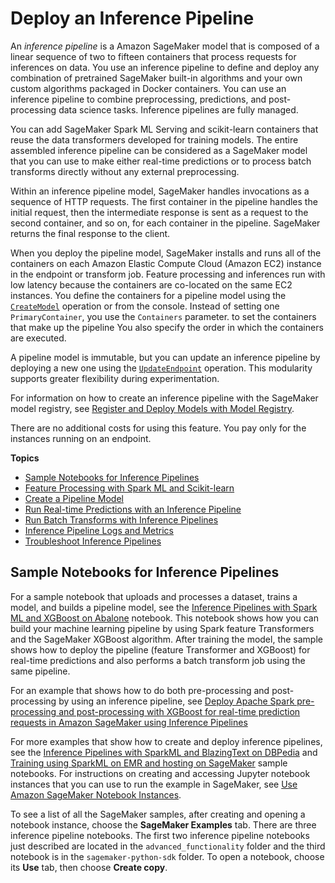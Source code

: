 # Deploy an Inference Pipeline<a name="inference-pipelines"></a>

An *inference pipeline* is a Amazon SageMaker model that is composed of a linear sequence of two to fifteen containers that process requests for inferences on data\. You use an inference pipeline to define and deploy any combination of pretrained SageMaker built\-in algorithms and your own custom algorithms packaged in Docker containers\. You can use an inference pipeline to combine preprocessing, predictions, and post\-processing data science tasks\. Inference pipelines are fully managed\.

You can add SageMaker Spark ML Serving and scikit\-learn containers that reuse the data transformers developed for training models\. The entire assembled inference pipeline can be considered as a SageMaker model that you can use to make either real\-time predictions or to process batch transforms directly without any external preprocessing\. 

Within an inference pipeline model, SageMaker handles invocations as a sequence of HTTP requests\. The first container in the pipeline handles the initial request, then the intermediate response is sent as a request to the second container, and so on, for each container in the pipeline\. SageMaker returns the final response to the client\. 

When you deploy the pipeline model, SageMaker installs and runs all of the containers on each Amazon Elastic Compute Cloud \(Amazon EC2\) instance in the endpoint or transform job\. Feature processing and inferences run with low latency because the containers are co\-located on the same EC2 instances\. You define the containers for a pipeline model using the [ `CreateModel`](https://docs.aws.amazon.com/sagemaker/latest/APIReference/API_CreateModel.html) operation or from the console\. Instead of setting one `PrimaryContainer`, you use the  `Containers` parameter\. to set the containers that make up the pipeline You also specify the order in which the containers are executed\. 

A pipeline model is immutable, but you can update an inference pipeline by deploying a new one using the [ `UpdateEndpoint`](https://docs.aws.amazon.com/sagemaker/latest/APIReference/API_UpdateEndpoint.html) operation\. This modularity supports greater flexibility during experimentation\. 

For information on how to create an inference pipeline with the SageMaker model registry, see [Register and Deploy Models with Model Registry](model-registry.md)\.

There are no additional costs for using this feature\. You pay only for the instances running on an endpoint\.

**Topics**
+ [Sample Notebooks for Inference Pipelines](#inference-pipeline-sample-notebooks)
+ [Feature Processing with Spark ML and Scikit\-learn](inference-pipeline-mleap-scikit-learn-containers.md)
+ [Create a Pipeline Model](inference-pipeline-create-console.md)
+ [Run Real\-time Predictions with an Inference Pipeline](inference-pipeline-real-time.md)
+ [Run Batch Transforms with Inference Pipelines](inference-pipeline-batch.md)
+ [Inference Pipeline Logs and Metrics](inference-pipeline-logs-metrics.md)
+ [Troubleshoot Inference Pipelines](inference-pipeline-troubleshoot.md)

## Sample Notebooks for Inference Pipelines<a name="inference-pipeline-sample-notebooks"></a>

For a sample notebook that uploads and processes a dataset, trains a model, and builds a pipeline model, see the [Inference Pipelines with Spark ML and XGBoost on Abalone](https://github.com/awslabs/amazon-sagemaker-examples/tree/master/advanced_functionality/inference_pipeline_sparkml_xgboost_abalone) notebook\. This notebook shows how you can build your machine learning pipeline by using Spark feature Transformers and the SageMaker XGBoost algorithm\. After training the model, the sample shows how to deploy the pipeline \(feature Transformer and XGBoost\) for real\-time predictions and also performs a batch transform job using the same pipeline\. 

For an example that shows how to do both pre\-processing and post\-processing by using an inference pipeline, see [Deploy Apache Spark pre\-processing and post\-processing with XGBoost for real\-time prediction requests in Amazon SageMaker using Inference Pipelines](https://sagemaker-examples.readthedocs.io/en/latest/advanced_functionality/inference_pipeline_sparkml_xgboost_car_evaluation/inference_pipeline_sparkml_xgboost_car_evaluation.html)

For more examples that show how to create and deploy inference pipelines, see the [Inference Pipelines with SparkML and BlazingText on DBPedia](https://github.com/awslabs/amazon-sagemaker-examples/tree/master/advanced_functionality/inference_pipeline_sparkml_blazingtext_dbpedia) and [Training using SparkML on EMR and hosting on SageMaker](https://github.com/awslabs/amazon-sagemaker-examples/tree/master/sagemaker-python-sdk/sparkml_serving_emr_mleap_abalone) sample notebooks\. For instructions on creating and accessing Jupyter notebook instances that you can use to run the example in SageMaker, see [Use Amazon SageMaker Notebook Instances](nbi.md)\. 

To see a list of all the SageMaker samples, after creating and opening a notebook instance, choose the **SageMaker Examples** tab\. There are three inference pipeline notebooks\. The first two inference pipeline notebooks just described are located in the `advanced_functionality` folder and the third notebook is in the `sagemaker-python-sdk` folder\. To open a notebook, choose its **Use** tab, then choose **Create copy**\.